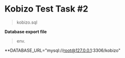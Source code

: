# Kobizo Test Task #2

>kobizo.sql

**Database export file**

>env.

**DATABASE_URL="mysql://root@127.0.0.1:3306/kobizo"

